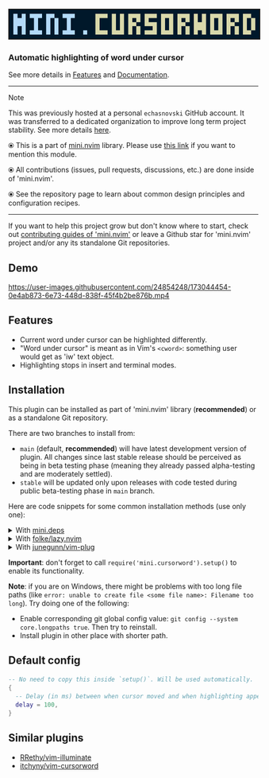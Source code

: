 <p align="center"> <img src="https://github.com/nvim-mini/assets/blob/main/logo-2/logo-cursorword_readme.png?raw=true" alt="mini.cursorword" style="max-width:100%;border:solid 2px"/> </p>

### Automatic highlighting of word under cursor

See more details in [Features](#features) and [Documentation](doc/mini-cursorword.txt).

---

> [!NOTE]
> This was previously hosted at a personal `echasnovski` GitHub account. It was transferred to a dedicated organization to improve long term project stability. See more details [here](https://github.com/nvim-mini/mini.nvim/discussions/1970).

⦿ This is a part of [mini.nvim](https://github.com/nvim-mini/mini.nvim) library. Please use [this link](https://github.com/nvim-mini/mini.nvim/blob/main/readmes/mini-cursorword.md) if you want to mention this module.

⦿ All contributions (issues, pull requests, discussions, etc.) are done inside of 'mini.nvim'.

⦿ See the repository page to learn about common design principles and configuration recipes.

---

If you want to help this project grow but don't know where to start, check out [contributing guides of 'mini.nvim'](https://github.com/nvim-mini/mini.nvim/blob/main/CONTRIBUTING.md) or leave a Github star for 'mini.nvim' project and/or any its standalone Git repositories.

## Demo

<!-- Demo source: https://github.com/nvim-mini/assets/blob/main/demo/demo-cursorword.mp4 -->
https://user-images.githubusercontent.com/24854248/173044454-0e4ab873-6e73-448d-838f-45f4b2be876b.mp4

## Features

- Current word under cursor can be highlighted differently.
- "Word under cursor" is meant as in Vim's `<cword>`: something user would get as 'iw' text object.
- Highlighting stops in insert and terminal modes.

## Installation

This plugin can be installed as part of 'mini.nvim' library (**recommended**) or as a standalone Git repository.

There are two branches to install from:

- `main` (default, **recommended**) will have latest development version of plugin. All changes since last stable release should be perceived as being in beta testing phase (meaning they already passed alpha-testing and are moderately settled).
- `stable` will be updated only upon releases with code tested during public beta-testing phase in `main` branch.

Here are code snippets for some common installation methods (use only one):

<details>
<summary>With <a href="https://github.com/nvim-mini/mini.nvim/blob/main/readmes/mini-deps.md">mini.deps</a></summary>

- 'mini.nvim' library:

    | Branch | Code snippet                                  |
    |--------|-----------------------------------------------|
    | Main   | *Follow recommended ‘mini.deps’ installation* |
    | Stable | *Follow recommended ‘mini.deps’ installation* |

- Standalone plugin:

    | Branch | Code snippet                                                         |
    |--------|----------------------------------------------------------------------|
    | Main   | `add(‘nvim-mini/mini.cursorword’)`                                   |
    | Stable | `add({ source = ‘nvim-mini/mini.cursorword’, checkout = ‘stable’ })` |

</details>

<details>
<summary>With <a href="https://github.com/folke/lazy.nvim">folke/lazy.nvim</a></summary>

- 'mini.nvim' library:

    | Branch | Code snippet                                  |
    |--------|-----------------------------------------------|
    | Main   | `{ 'nvim-mini/mini.nvim', version = false },` |
    | Stable | `{ 'nvim-mini/mini.nvim', version = '*' },`   |

- Standalone plugin:

    | Branch | Code snippet                                        |
    |--------|-----------------------------------------------------|
    | Main   | `{ 'nvim-mini/mini.cursorword', version = false },` |
    | Stable | `{ 'nvim-mini/mini.cursorword', version = '*' },`   |

</details>

<details>
<summary>With <a href="https://github.com/junegunn/vim-plug">junegunn/vim-plug</a></summary>

- 'mini.nvim' library:

    | Branch | Code snippet                                         |
    |--------|------------------------------------------------------|
    | Main   | `Plug 'nvim-mini/mini.nvim'`                         |
    | Stable | `Plug 'nvim-mini/mini.nvim', { 'branch': 'stable' }` |

- Standalone plugin:

    | Branch | Code snippet                                               |
    |--------|------------------------------------------------------------|
    | Main   | `Plug 'nvim-mini/mini.cursorword'`                         |
    | Stable | `Plug 'nvim-mini/mini.cursorword', { 'branch': 'stable' }` |

</details>

**Important**: don't forget to call `require('mini.cursorword').setup()` to enable its functionality.

**Note**: if you are on Windows, there might be problems with too long file paths (like `error: unable to create file <some file name>: Filename too long`). Try doing one of the following:

- Enable corresponding git global config value: `git config --system core.longpaths true`. Then try to reinstall.
- Install plugin in other place with shorter path.

## Default config

```lua
-- No need to copy this inside `setup()`. Will be used automatically.
{
  -- Delay (in ms) between when cursor moved and when highlighting appeared
  delay = 100,
}
```

## Similar plugins

- [RRethy/vim-illuminate](https://github.com/RRethy/vim-illuminate)
- [itchyny/vim-cursorword](https://github.com/itchyny/vim-cursorword)
